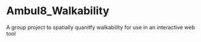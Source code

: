 # Ambul8_Walkability
A group project to spatially quanitfy walkability for use in an interactive web tool
